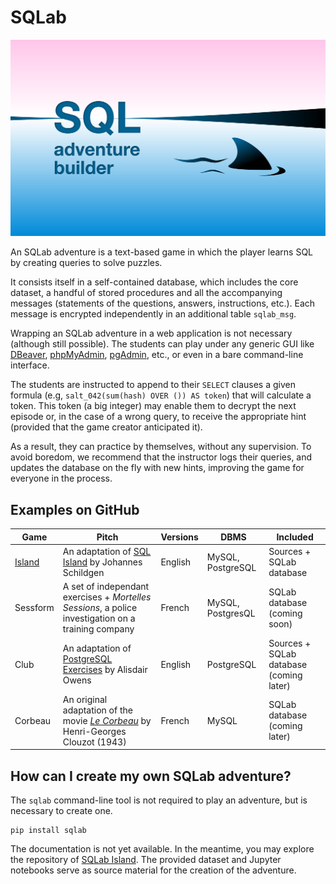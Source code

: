 # SQLab

![SQL adventure builder logo](assets/logo/color.svg)

An SQLab adventure is a text-based game in which the player learns SQL by creating queries to solve puzzles.

It consists itself in a self-contained database, which includes the core dataset, a handful of stored procedures and all the accompanying messages (statements of the questions, answers, instructions, etc.). Each message is encrypted independently in an additional table `sqlab_msg`.

Wrapping an SQLab adventure in a web application is not necessary (although still possible). The students can play under any generic GUI like [DBeaver](https://dbeaver.io), [phpMyAdmin](https://www.phpmyadmin.net), [pgAdmin](https://www.pgadmin.org), etc., or even in a bare command-line interface.

The students are instructed to append to their `SELECT` clauses a given formula (e.g, `salt_042(sum(hash) OVER ()) AS token`) that will calculate a token. This token (a big integer) may enable them to decrypt the next episode or, in the case of a wrong query, to receive the appropriate hint (provided that the game creator anticipated it).

As a result, they can practice by themselves, without any supervision. To avoid boredom, we recommend that the instructor logs their queries, and updates the database on the fly with new hints, improving the game for everyone in the process.

## Examples on GitHub

| Game | Pitch | Versions | DBMS | Included |
| --- | --- | --- | --- | --- |
| [Island](https://github.com/laowantong/sqlab_island) | An adaptation of [SQL Island](https://sql-island.informatik.uni-kl.de) by Johannes Schildgen | English | MySQL, PostgreSQL | Sources + SQLab database |
| Sessform | A set of independant exercises + _Mortelles Sessions_, a police investigation on a training company | French | MySQL, PostgresQL | SQLab database (coming soon) |
| Club | An adaptation of [PostgreSQL Exercises](https://pgexercises.com) by Alisdair Owens | English | PostgreSQL | Sources + SQLab database (coming later) |
| Corbeau | An original adaptation of the movie [_Le Corbeau_](https://fr.wikipedia.org/wiki/Le_Corbeau_(film,_1943)) by Henri-Georges Clouzot (1943) | French | MySQL | SQLab database (coming later) |

## How can I create my own SQLab adventure?

The `sqlab` command-line tool is not required to play an adventure, but is necessary to create one.

```
pip install sqlab
```

The documentation is not yet available. In the meantime, you may explore the repository of [SQLab Island](https://github.com/laowantong/sqlab_island). The provided dataset and Jupyter notebooks serve as source material for the creation of the adventure.
